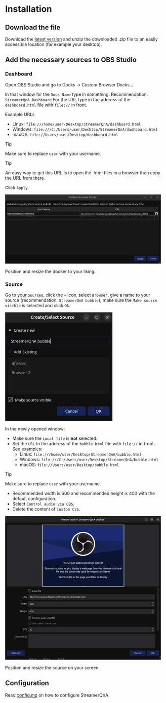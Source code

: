# Installation
## Download the file
Download the [latest version](https://github.com/chinzistor/StreamerQnA/releases) and unzip the downloaded .zip file to an easily accessible location (for example your desktop).

## Add the necessary sources to OBS Studio
### Dashboard
Open OBS Studio and go to Docks -> Custom Browser Docks...

In that window for the `Dock Name` type in something. Recommendation: `StreamerQnA Dashboard`
For the URL type in the address of the `dashboard.html` file with `file://` in front.

Example URLs
- Linux: `file:///home/user/Desktop/StreamerQnA/dashboard.html`
- Windows: `file:///C:/Users/user/Desktop/StreamerQnA/dashboard.html`
- macOS: `file://Users/user/Desktop/dashboard.html`
> [!TIP]
> Make sure to replace `user` with your username.

> [!TIP]
> An easy way to get this URL is to open the .html files in a browser then copy the URL from there.

Click `Apply`.

![Screenshot of the custom dockers window](/screenshots/docker.png)

Position and resize the docker to your liking.

### Source
Go to your `Sources`, click the `+` icon, select `Browser`, give a name to your source (recommendation: `StreamerQnA bubble`), make sure the `Make source visible` is selected and click `Ok`.

![Screenshot of the add new browser source window](/screenshots/newBrowser.png)

In the newly opened window:
- Make sure the `Local file` is **not** selected.
- Set the `URL` to the address of the `bubble.html` file with `file://` in front. See examples:
  - Linux: `file:///home/user/Desktop/StreamerQnA/bubble.html`
  - Windows: `file:///C:/Users/user/Desktop/StreamerQnA/bubble.html`
  - macOS: `file://Users/user/Desktop/bubble.html`
> [!TIP]
> Make sure to replace `user` with your username.
- Recommended width is 600 and recommended height is 400 with the default configuration.
- Select `Control audio via OBS`.
- Delete the content of `Custom CSS`.

![Screenshot of the browser properties window](/screenshots/bubble.png)

Position and resize the source on your screen.

## Configuration
Read [config.md](/README/config.md) on how to configure StreamerQnA.
